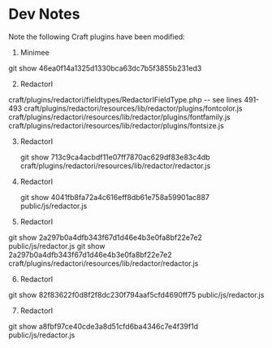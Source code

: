 Dev Notes
=========

Note the following Craft plugins have been modified:

1. Minimee

  git show 46ea0f14a1325d1330bca63dc7b5f3855b231ed3

2. RedactorI

  craft/plugins/redactori/fieldtypes/RedactorIFieldType.php -- see lines 491-493
  craft/plugins/redactori/resources/lib/redactor/plugins/fontcolor.js
  craft/plugins/redactori/resources/lib/redactor/plugins/fontfamily.js
  craft/plugins/redactori/resources/lib/redactor/plugins/fontsize.js

3. RedactorI

	git show 713c9ca4acbdf11e07ff7870ac629df83e83c4db craft/plugins/redactori/resources/lib/redactor/redactor.js

4. RedactorI

	git show 4041fb8fa72a4c616eff8db61e758a59901ac887 public/js/redactor.js

5. RedactorI

  git show 2a297b0a4dfb343f67d1d46e4b3e0fa8bf22e7e2 public/js/redactor.js
  git show 2a297b0a4dfb343f67d1d46e4b3e0fa8bf22e7e2 craft/plugins/redactori/resources/lib/redactor/redactor.js

6. RedactorI
   
  git show 82f83622f0d8f2f8dc230f794aaf5cfd4690ff75 public/js/redactor.js

7. RedactorI

  git show a8fbf97ce40cde3a8d51cfd6ba4346c7e4f39f1d public/js/redactor.js
